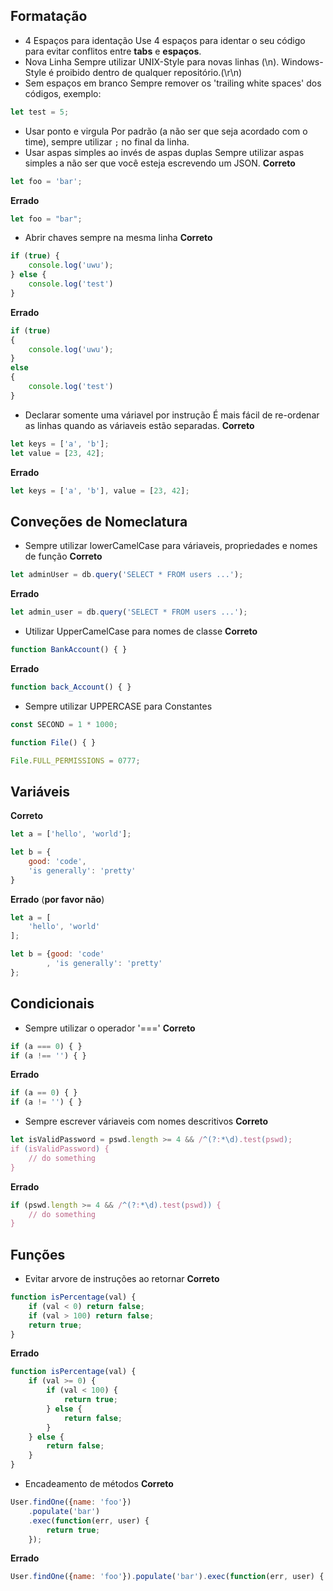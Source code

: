 ## Formatação
* 4 Espaços para identação
Use 4 espaços para identar o seu código para evitar conflitos entre **tabs** e **espaços**.
* Nova Linha
Sempre utilizar UNIX-Style para novas linhas (\n). Windows-Style é proibido dentro de qualquer repositório.(\r\n)
* Sem espaços em branco
Sempre remover os 'trailing white spaces' dos códigos, exemplo:
```js
let test = 5;                   
```
* Usar ponto e virgula
Por padrão (a não ser que seja acordado com o time), sempre utilizar `;` no final da linha.
* Usar aspas simples ao invés de aspas duplas
Sempre utilizar aspas simples a não ser que você esteja escrevendo um JSON.
**Correto**
```js
let foo = 'bar';
```
**Errado**
```js
let foo = "bar";
```
* Abrir chaves sempre na mesma linha
**Correto**
```js
if (true) {
    console.log('uwu');
} else {
    console.log('test')
}
```
**Errado**
```js
if (true) 
{
    console.log('uwu');
}
else
{
    console.log('test')
}
```
* Declarar somente uma váriavel por instrução
É mais fácil de re-ordenar as linhas quando as váriaveis estão separadas.
**Correto**
```js
let keys = ['a', 'b'];
let value = [23, 42];
```
**Errado**
```js
let keys = ['a', 'b'], value = [23, 42];
```

## Conveções de Nomeclatura
* Sempre utilizar lowerCamelCase para váriaveis, propriedades e nomes de função
**Correto**
```js
let adminUser = db.query('SELECT * FROM users ...');
```
**Errado**
```js
let admin_user = db.query('SELECT * FROM users ...');
```
* Utilizar UpperCamelCase para nomes de classe
**Correto**
```js
function BankAccount() { }
```
**Errado**
```js
function back_Account() { }
```
* Sempre utilizar UPPERCASE para Constantes
```js
const SECOND = 1 * 1000;

function File() { }

File.FULL_PERMISSIONS = 0777;
```

## Variáveis
**Correto**
```js
let a = ['hello', 'world'];

let b = {
    good: 'code',
    'is generally': 'pretty'
}
```
**Errado** (**por favor não**)
```js
let a = [
    'hello', 'world'
];

let b = {good: 'code'
        , 'is generally': 'pretty'
};
```

## Condicionais
* Sempre utilizar o operador '==='
**Correto**
```js
if (a === 0) { }
if (a !== '') { }
```
**Errado**
```js
if (a == 0) { }
if (a != '') { }
```
* Sempre escrever váriaveis com nomes descritivos
**Correto**
```js
let isValidPassword = pswd.length >= 4 && /^(?:*\d).test(pswd);
if (isValidPassword) {
    // do something
}
```
**Errado**
```js
if (pswd.length >= 4 && /^(?:*\d).test(pswd)) {
    // do something
}
```

## Funções
* Evitar arvore de instruções ao retornar
**Correto**
```js
function isPercentage(val) {
    if (val < 0) return false;
    if (val > 100) return false;
    return true;
}
```
**Errado**
```js
function isPercentage(val) {
    if (val >= 0) {
        if (val < 100) {
            return true;
        } else {
            return false;
        }
    } else {
        return false;
    }
}
```
* Encadeamento de métodos
**Correto**
```js
User.findOne({name: 'foo'})
    .populate('bar')
    .exec(function(err, user) { 
        return true; 
    });
```
**Errado**
```js
User.findOne({name: 'foo'}).populate('bar').exec(function(err, user) { return true; });
```